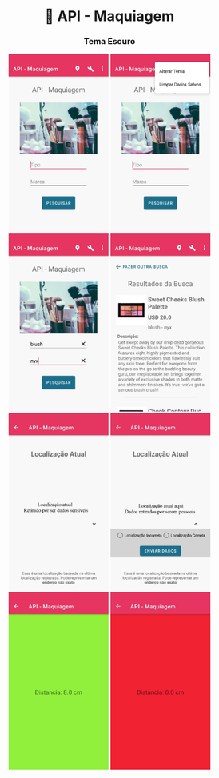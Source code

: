 <h1 align="center" id="title">💄 API - Maquiagem</h1>


<h3 align="center">Tema Escuro</h3>


<p align="center">
<img alt="Imagem da Tela Principal" title="Inicio" src="Index.jpeg" width="200px">
	
  <img alt="Imagem do Menu de Opções" title="Menu" src="MenuOptions.jpeg" width="200px">
	
  <img alt="Imagem da Tela com Dados de Pesquisa" title="CustomView" src="CustomView.jpeg" width="200px">
	
  <img alt="Imagem da Tela de Resultados" title="ResultadosAPI" src="ResultApi.jpeg" width="200px">
	
  <img alt="Imagem da Tela Localização Atual" title="Localizacao" src="Location.jpeg" width="200px">
	
  <img alt="Imagem do Feedback da Localização" title="FeedbackLocalizacao" src="LocationWithFragment.jpeg" width="200px">
	
  <img alt="Imagem do Sensor de Proximidade Longe" title="SensorLonge" src="SensorProximity.jpeg" width="200px">
	
  <img alt="Imagem do Sensor de Proximidade Perto" title="SensorPerto" src="SensorProximityOff.jpeg" width="200px">
</p>
